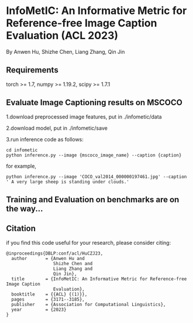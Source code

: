 # InfoMetIC: An Informative Metric for Reference-free Image Caption Evaluation (ACL 2023)
By Anwen Hu, Shizhe Chen, Liang Zhang, Qin Jin


## Requirements
torch >= 1.7, numpy >= 1.19.2, scipy >= 1.7.1

## Evaluate Image Captioning results on MSCOCO
1.download preprocessed image features, put in ./infometic/data 

2.download model, put in ./infometic/save

3.run inference code as follows:

```
cd infometic
python inference.py --image {mscoco_image_name} --caption {caption}
```
for example,
```
python inference.py --image 'COCO_val2014_000000197461.jpg' --caption ' A very large sheep is standing under clouds.'
```

## Training and Evaluation on benchmarks are on the way...


## Citation
if you find this code useful for your research, please consider citing:
```
@inproceedings{DBLP:conf/acl/HuCZJ23,
  author       = {Anwen Hu and
                  Shizhe Chen and
                  Liang Zhang and
                  Qin Jin},
  title        = {InfoMetIC: An Informative Metric for Reference-free Image Caption
                  Evaluation},
  booktitle    = {{ACL} {(1)}},
  pages        = {3171--3185},
  publisher    = {Association for Computational Linguistics},
  year         = {2023}
}
```



